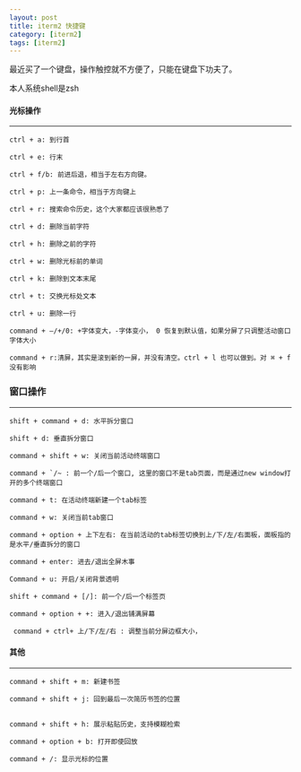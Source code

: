 ```yaml
---
layout: post
title: iterm2 快捷键
category: [iterm2]
tags: [iterm2]
---
```




最近买了一个键盘，操作触控就不方便了，只能在键盘下功夫了。

本人系统shell是zsh


#### **光标操作**
---

    ctrl + a: 到行首

    ctrl + e: 行末

    ctrl + f/b: 前进后退，相当于左右方向键。

    ctrl + p: 上一条命令，相当于方向键上

    ctrl + r: 搜索命令历史，这个大家都应该很熟悉了

    ctrl + d: 删除当前字符

    ctrl + h: 删除之前的字符

    ctrl + w: 删除光标前的单词

    ctrl + k: 删除到文本末尾

    ctrl + t: 交换光标处文本

    ctrl + u: 删除一行

    command + —/+/0: +字体变大，-字体变小， 0 恢复到默认值，如果分屏了只调整活动窗口字体大小

    command + r:清屏，其实是滚到新的一屏，并没有清空。ctrl + l 也可以做到。对 ⌘ + f没有影响


### **窗口操作**
---

    shift + command + d: 水平拆分窗口

    shift + d: 垂直拆分窗口

    command + shift + w: 关闭当前活动终端窗口

    command + `/~ : 前一个/后一个窗口, 这里的窗口不是tab页面，而是通过new window打开的多个终端窗口

    command + t: 在活动终端新建一个tab标签

    command + w: 关闭当前tab窗口

    command + option + 上下左右: 在当前活动的tab标签切换到上/下/左/右面板，面板指的是水平/垂直拆分的窗口

    command + enter: 进去/退出全屏木事

    Command + u: 开启/关闭背景透明

    shift + command + [/]: 前一个/后一个标签页

    command + option + +: 进入/退出铺满屏幕

     command + ctrl+ 上/下/左/右 : 调整当前分屏边框大小，


#### **其他**
---


    command + shift + m: 新建书签

    command + shift + j: 回到最后一次简历书签的位置


    command + shift + h: 展示粘贴历史，支持模糊检索

    command + option + b: 打开即使回放

    command + /: 显示光标的位置


















